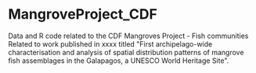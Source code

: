 # MangroveProject_CDF
Data and R code related to the CDF Mangroves Project - Fish communities
Related to work published in xxxx titled "First archipelago-wide characterisation and analysis of spatial distribution patterns of 
mangrove fish assemblages in the Galapagos, a UNESCO World Heritage Site".
